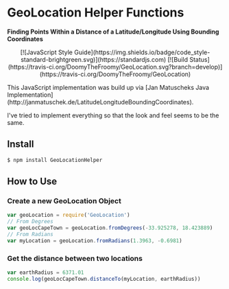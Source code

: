 # GeoLocation Helper Functions 

**Finding Points Within a Distance of a Latitude/Longitude Using Bounding Coordinates**
<p align="center">
[![JavaScript Style Guide](https://img.shields.io/badge/code_style-standard-brightgreen.svg)](https://standardjs.com)
[![Build Status](https://travis-ci.org/DoomyTheFroomy/GeoLocation.svg?branch=develop)](https://travis-ci.org/DoomyTheFroomy/GeoLocation)
</p>
This JavaScript implementation was build up via [Jan Matuscheks Java Implementation](http://janmatuschek.de/LatitudeLongitudeBoundingCoordinates).

I've tried to implement everything so that the look and feel seems to be the same.

## Install

```js
$ npm install GeoLocationHelper
```

## How to Use

### Create a new GeoLocation Object

```js
var geoLocation = require('GeoLocation')
// From Degrees
var geoLocCapeTown = geoLocation.fromDegrees(-33.925278, 18.423889)
// From Radians
var myLocation = geoLocation.fromRadians(1.3963, -0.6981)
```

### Get the distance between two locations

```js
var earthRadius = 6371.01
console.log(geoLocCapeTown.distanceTo(myLocation, earthRadius))
```